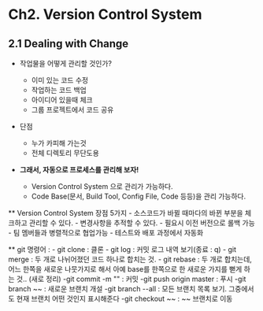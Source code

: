 # Ch2. Version Control System

## 2.1 Dealing with Change

+ 작업물을 어떻게 관리할 것인가?
  - 이미 있는 코드 수정
  - 작업하는 코드 백업
  - 아이디어 있을때 체크
  - 그룹 프로젝트에서 코드 공유
  
+ 단점
  - 누가 카피해 가는것
  - 전체 디렉토리 무단도용
  
+ **그래서, 자동으로 프로세스를 관리해 보자!**
  - Version Control System 으로 관리가 가능하다. 
  - Code Base(문서, Build Tool, Config File, Code  등등)을 관리 가능하다.
  

** Version Control System 장점 5가지
    - 소스코드가 바뀔 때마다의 바뀐 부분을 체크하고 관리할 수 있다.
    - 변경사항을 추적할 수 있다.
    - 필요시 이전 버전으로 롤백 가능
    - 팀 멤버들과 병렬적으로 협업가능
    - 테스트와 배포 과정에서 자동화

** git 명령어 : 
    - git clone : 클론
    - git log : 커밋 로그 내역 보기(종료 : q)
    - git merge : 두 개로 나뉘어졌던 코드 하나로 합치는 것. 
    - git rebase : 두 개로 합치는데, 어느 한쪽을 새로운 나뭇가지로 해서 아예 base를 한쪽으로 한
                   새로운 가지를 뻗게 하는 것.. (새로 정리)
     -git commit -m "" : 커밋
     -git push origin master : 푸시
     -git branch ~~ : 새로운 브랜치 개설
     -git branch --all : 모든 브랜치 목록 보기. 그중에서도 현재 브랜치 어떤 것인지 표시해준다
     -git checkout ~~ : ~~ 브랜치로 이동
               
